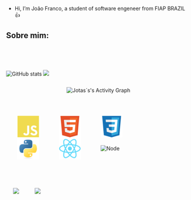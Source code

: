 -  Hi, I’m João Franco, a student of software engeneer from FIAP BRAZIL 👍

## Sobre mim:

 
<div> 


<div style="display: flex; flex-direction: collum">
 
![GitHub stats](https://github-readme-stats.vercel.app/api?username=jota0802&show_icons=true&theme=tokyonight)
<img height="194em" src="https://github-readme-stats.vercel.app/api/top-langs/?username=jota0802&layout=compact&langs_count=7&theme=tokyonight" style='padding-top:50px'/>
</div>
<p align="center">
  <img src="https://github-readme-activity-graph.vercel.app/graph?username=jota0802&theme=tokyo-night&bg_color=0d1117&color=08056d&line=08056d&point=00c2ff&area=true" alt="Jotas´s's Activity Graph"/>
</p>

<div style="display: inline_block; padding:30px"><br>
  <img align="center" alt="Js" height="60" width="60" style='padding-right:50px' src="https://raw.githubusercontent.com/devicons/devicon/master/icons/javascript/javascript-plain.svg">
  <img align="center" alt="HTML" height="60" width="60" style='padding-right:50px' src="https://raw.githubusercontent.com/devicons/devicon/master/icons/html5/html5-original.svg">
  <img align="center" alt="CSS" height="60" width="60" style='padding-right:50px' src="https://raw.githubusercontent.com/devicons/devicon/master/icons/css3/css3-original.svg">
  <img align="center" alt="Python" height="60" width="60" style='padding-right:50px' src="https://raw.githubusercontent.com/devicons/devicon/master/icons/python/python-original.svg">
  <img align="center" alt="React" height="60" width="60" style='padding-right:50px' src="https://raw.githubusercontent.com/devicons/devicon/master/icons/react/react-original.svg">
  <img align="center" alt="Node" height="60" width="60" style='padding-right:50px' src="https://upload.wikimedia.org/wikipedia/commons/d/d9/Node.js_logo.svg">
</div>

 
##

<div>
   <a href="https://www.instagram.com/jota0_0f/" target="_blank"><img src="https://img.shields.io/badge/-Instagram-%2300772332?style=for-the-badge&logo=instagram&logoColor=white"style='padding:2vw' target="_blank"></a>
  <a href="https://www.linkedin.com/in/jo%C3%A3o-victor-de-andrade-franco-326a792b6/" target="_blank"><img src="https://img.shields.io/badge/-LinkedIn-%2300772332?style=for-the-badge&logo=linkedin&logoColor=white"style='padding:2vw' target="_blank"></a> 

</div><br/>
